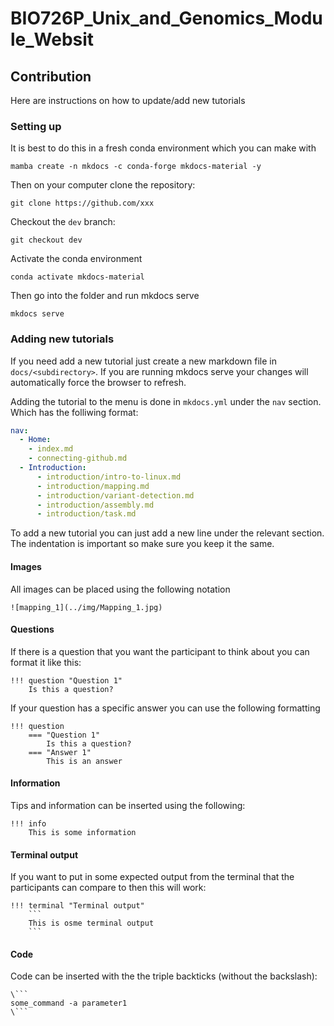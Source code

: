 # BIO726P_Unix_and_Genomics_Module_Websit

## Contribution

Here are instructions on how to update/add new tutorials

### Setting up

It is best to do this in a fresh conda environment which you can make with

```
mamba create -n mkdocs -c conda-forge mkdocs-material -y
```

Then on your computer clone the repository:

```
git clone https://github.com/xxx
```

Checkout the `dev` branch:

```
git checkout dev
```

Activate the conda environment

```
conda activate mkdocs-material
```

Then go into the folder and run mkdocs serve

```
mkdocs serve
```

### Adding new tutorials

If you need add a new tutorial just create a new markdown file in `docs/<subdirectory>`. If you are running mkdocs serve your changes will automatically force the browser to refresh.

Adding the tutorial to the menu is done in `mkdocs.yml` under the `nav` section. Which has the folliwing format:

```yaml
nav:
  - Home: 
    - index.md
    - connecting-github.md
  - Introduction: 
      - introduction/intro-to-linux.md
      - introduction/mapping.md
      - introduction/variant-detection.md
      - introduction/assembly.md
      - introduction/task.md
```

To add a new tutorial you can just add a new line under the relevant section. The indentation is important so make sure you keep it the same.

#### Images

All images can be placed using the following notation

```
![mapping_1](../img/Mapping_1.jpg)
```

#### Questions

If there is a question that you want the participant to think about you can format it like this:

```
!!! question "Question 1"
    Is this a question?
```

If your question has a specific answer you can use the following formatting

```
!!! question
    === "Question 1"
        Is this a question?
    === "Answer 1"
        This is an answer
```

#### Information

Tips and information can be inserted using the following:

```
!!! info
    This is some information
```

#### Terminal output

If you want to put in some expected output from the terminal that the participants can compare to then this will work:

```
!!! terminal "Terminal output"
    ```
    This is osme terminal output
    ```
```
#### Code

Code can be inserted with the the triple backticks (without the backslash):

```
\```
some_command -a parameter1
\```
```


